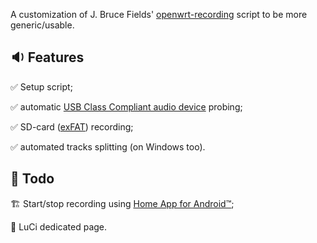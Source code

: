 A customization of J. Bruce Fields' [openwrt-recording](https://github.com/bfields/openwrt-recording#readme) script to be more generic/usable.

## :sound: Features

:white_check_mark: Setup script;

:white_check_mark: automatic [USB Class Compliant audio device](https://github.com/FORARTfe/hALSAmrec/wiki/USB-Class-Compliant-audio-devices) probing;

:white_check_mark: SD-card ([exFAT](https://github.com/FORARTfeh/hALSAmrec/wiki/Why-exFAT-Was-Chosen-for-the-SD-Card-Recording-Partition)) recording;

:white_check_mark: automated tracks splitting (on Windows too).



## :construction: Todo

🏗️ Start/stop recording using [Home App for Android™](https://github.com/Domi04151309/HomeApp#readme);

:white_square_button: LuCi dedicated page.
